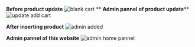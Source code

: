 **Before product update**
![blank cart](https://user-images.githubusercontent.com/91000837/230968318-e19cadf5-4ca3-4764-a601-ea1bef5c9ac2.PNG)
**
**Admin pannel of product update****
![update add cart](https://user-images.githubusercontent.com/91000837/230968612-0c80b013-2ce8-48d0-88eb-b67280929f04.PNG)

**After inserting product**
![admin added](https://user-images.githubusercontent.com/91000837/230968874-442f8242-8343-4155-93a5-693cbf3104be.PNG)

**Admin pannel of this website**
![admin home pannel](https://user-images.githubusercontent.com/91000837/230967997-ba6addec-d699-49fa-9386-4db1a16eb22d.PNG)

